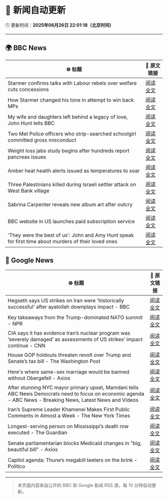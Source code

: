 # 🧠 新闻自动更新

🕒 更新时间：**2025年06月26日 22:01:18（北京时间）**

---

## 🌍 BBC News

| 🌐 标题 | 🔗 原文链接 |
|--------|-------------|
| Starmer confirms talks with Labour rebels over welfare cuts concessions | [阅读全文](https://www.bbc.com/news/articles/c8731w0d8yvo) |
| How Starmer changed his tone in attempt to win back MPs | [阅读全文](https://www.bbc.com/news/articles/cwyxgrpvjxro) |
| My wife and daughters left behind a legacy of love, John Hunt tells BBC | [阅读全文](https://www.bbc.com/news/articles/cy5wk716pzdo) |
| Two Met Police officers who strip-searched schoolgirl committed gross misconduct | [阅读全文](https://www.bbc.com/news/articles/ce8zyjdj067o) |
| Weight loss jabs study begins after hundreds report pancreas issues | [阅读全文](https://www.bbc.com/news/articles/c4ged0r1n3wo) |
| Amber heat health alerts issued as temperatures to soar | [阅读全文](https://www.bbc.com/news/articles/c79q8y84exdo) |
| Three Palestinians killed during Israeli settler attack on West Bank village | [阅读全文](https://www.bbc.com/news/articles/cz9knl5w529o) |
| Sabrina Carpenter reveals new album art after outcry | [阅读全文](https://www.bbc.com/news/articles/cq6myp7582do) |
| BBC website in US launches paid subscription service | [阅读全文](https://www.bbc.com/news/articles/cx2vgkn7w10o) |
| 'They were the best of us': John and Amy Hunt speak for first time about murders of their loved ones | [阅读全文](https://www.bbc.com/news/videos/cp82l17397jo) |

## 📰 Google News

| 🌐 标题 | 🔗 原文链接 |
|--------|-------------|
| Hegseth says US strikes on Iran were 'historically successful' after ayatollah downplays impact - BBC | [阅读全文](https://news.google.com/rss/articles/CBMiVEFVX3lxTFBqNldkTXprbUI2dTN6UzA1NFk4bEd3WjVJQTVzdnRxOFNXV0JHanhVWFkwUkdVRWw1emFtUzQ2VFlxalZycC16TlNUUWUxcExrWlk5Tw?oc=5) |
| Key takeaways from the Trump-dominated NATO summit - NPR | [阅读全文](https://news.google.com/rss/articles/CBMib0FVX3lxTFBfMlM5ekZMM3o1UGkwSHNLU0dtOUhrZFBNNDZES0lTS1dLTjBVLWx5QUoyTkFuXzFFYUZPNDR5c3JRME9ZUnlNZ0ViNmMtcnlkT1lJaXFLTDFJTnFCOHNMTkNuQUdNWXdRaVVUdHVlMA?oc=5) |
| CIA says it has evidence Iran’s nuclear program was ‘severely damaged’ as assessments of US strikes’ impact continue - CNN | [阅读全文](https://news.google.com/rss/articles/CBMiggFBVV95cUxPel9HUVBXN0k3Y1NqNUJBRVRDellEcmRnbzI1NEZyMXdnanNuQ3NkV1BZUzlmYzVRalhEYnFSTGg0aW9OMWZaWjBsanA0a0hZR3NRUzdqcGZ4NV8wN2hIR0UyVGVVY3B4M0k1SkFGUkp0QzFiUFNvYzZDWXN5QWUyNFlB0gGHAUFVX3lxTE51cFZPZXZkU1hiM0ZsTEQtUHlDQ1g2dTJKLVFjdllVX3I2YS1rYjhoWXFqdmMwR3dpVG9sY1ZGakg3R0hLRlhzNXZ3ZDUtSmg0U0ZBV0Y4NW9KZnNkXzhSMlVhSGQyWk53ZV9Ca0NxSXdoWDBzeXNLUjJucmlyTlR4c3ZxbXdtWQ?oc=5) |
| House GOP holdouts threaten revolt over Trump and Senate’s tax bill - The Washington Post | [阅读全文](https://news.google.com/rss/articles/CBMijwFBVV95cUxOeTZuVENoTlF2eFJQeDBSRy1KODhOazlDUF93VFMwVDZtWjRsY1lzSm1UdlBncVF2ZUNZN3NRWWFyZUY2NmNOTkMxQUd1aWdVSHVweUFOc1llWnV0cm55WkJmczB0UFMyaWhVY3dPN05WWHZ4b0d3R01tTWVCUXZfMU9FR01oUTRPQk1BTVZyYw?oc=5) |
| Here's where same-sex marriage would be banned without Obergefell - Axios | [阅读全文](https://news.google.com/rss/articles/CBMinwFBVV95cUxQNFl6bUZpVTZ4RUlOYmtTaWlmd0Frck1fSHpDb3ltN0EwUFRFQVQ5QzFScVp1UV8xSlRQNEFKUzdqWE1qbmZWLXA3SVlfcGtZb21hUk4zOGRRNzJNeW1xdGR5WHBNOXBZRmx0R19NeUYxZVFMTGVjbVFpT2U3RUhZc1ZlcHBpd19uYWk4Yy05cmkxTE1rUUY2VHo3b2ZlenM?oc=5) |
| After stunning NYC mayor primary upset, Mamdani tells ABC News Democrats need to focus on economic agenda - ABC News - Breaking News, Latest News and Videos | [阅读全文](https://news.google.com/rss/articles/CBMipgFBVV95cUxNdGpSUTY2TVBvNmFUWVQxVzJtOTFUTThCclcyaTROT3dFYTBGbzhxdVpfVEV5RTN0NEY3U3QwVVF6emowWHI2QUFLT0w5c3BmQnhkNG1BSl8yTWhmVTF5LW83dkctRXVRdmFKbXpEQjZob0VOWmpvYllZdkVsSm9ZdW5qbmwzcXprUDBvb0FIYk1nQncxQzZLaHNHeFFPdFlZaW9zcUN30gGrAUFVX3lxTE9XNE1EUHYyMUNOdFVJTkN1aDFDMWdsMV9UUzJ4VG9RcVg1WmtrenpfNlZWa3Rtd2FkOW9uT3BGZ1gtR3Ezd0lBOVNfM3NoN2VZcUNxcHVfRFhoSnNNeUI2eU1VX2FZZDl1dnVWWlIzNUZ4OVBOZ2JrNEVWR19sMGcySXNRTWdOOW01LVdla3pwMjg1Zk5DT01vdmoxN0trenE5aHJIcllFa1VFSQ?oc=5) |
| Iran’s Supreme Leader Khamenei Makes First Public Comments in Almost a Week - The New York Times | [阅读全文](https://news.google.com/rss/articles/CBMikAFBVV95cUxNc0Y2Vkd2NGE3NHY2LWFubTdSWFplc2NJcFFEcGMzRGxtTEc5TnNpT2p1ekNCUzhyTHUzNXRnSW5fNzU2RTJSNFA2ZkNkV0pCd1lZa3FpbVJUZ3FlaTdfeWNsYk91c21oa0Y3WFhaYVVRSVdTSlBYc0FIbXN2NzhxcEk2eWY5UmxNZFlaQXU2bEU?oc=5) |
| Longest-serving person on Mississippi’s death row executed - The Guardian | [阅读全文](https://news.google.com/rss/articles/CBMiowFBVV95cUxORTgzZnp3d0syU1lTUVNJNm1vaXhxOHlwUmtnMWMxYjVhZXJGQnRubTIxNEpGRGhVNlF0N081QnhsVF81NDl2LW00OFFSV3BPeHRRRlJCaG9sT2dFczFTdWowbVg4QzZpcm1wa2pMWXJTUk1HelpxdGIxdkdBNkt2cjFHSXgycXJvQUwyRi10MFZwUWd1LVYyOTZZTHR5QkFUNU5F?oc=5) |
| Senate parliamentarian blocks Medicaid changes in "big, beautiful bill" - Axios | [阅读全文](https://news.google.com/rss/articles/CBMifkFVX3lxTE4xei1jcnY4ZnFVdXl2UXVGUE9qWGZNM01vMjQ3TUZSa00yTzFpQ0JwXy1TU09FNnRmTU5LdUVJcF9Dakg4WDZMSlVQY3ZMaTkzTHdISl9uTmtSeE1fUjVFSTZzS01sYjdNNE9Lalk0ZmdRSXJ0Rlg3TEVUS2hGdw?oc=5) |
| Capitol agenda: Thune’s megabill teeters on the brink - Politico | [阅读全文](https://news.google.com/rss/articles/CBMiugFBVV95cUxQZTJBaTVEeFVDT3V0aGdISVZTSUVwXzhnY2JpQmstN3NNS1ZabEpwTmlZYTlqVHhJcUJvNUg1VWd5ZldWbHZTUlFMLWJIOG9zb0ZDZ0VLZDRqdVMzVGVMY0w1ZThOYW1jd0NuVDk3ZGQycVhmR3F1aEJjcGdtd1UwdG55Yzh6SlJMcktDVE41dHhCcDNBUUUzYmhxcVVuNkRPT3E2cnlxRWRvdG5XSlkwYUdnSnZ3cVY5RWc?oc=5) |

---
> 本页面内容来自公开的 BBC 和 Google 新闻 RSS 源，每 10 分钟自动更新。
